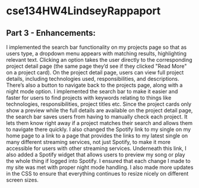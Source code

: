 # cse134HW4LindseyRappaport
## Part 3 - Enhancements:
I implemented the search bar functionality on my projects page so that as users type, a dropdown menu appears with matching results, highlighting relevant text. Clicking an option takes the user directly to the corresponding project detail page (the same page they’d see if they clicked "Read More" on a project card). On the project detail page, users can view full project details, including technologies used, responsibilities, and descriptions. There’s also a button to navigate back to the projects page, along with a night mode option. I implemented the search bar to make it easier and faster for users to find projects with keywords relating to things like technologies, responsibilities, project titles etc. Since the project cards only show a preview while the full details are available on the project detail page, the search bar saves users from having to manually check each project. It lets them know right away if a project matches their search and allows them to navigate there quickly. I also changed the Spotify link to my single on my home page to a link to a page that provides the links to my latest single on many different streaming services, not just Spotify, to make it more accessible for users with other streaming services. Underneath this link, I also added a Spotify widget that allows users to preview my song or play the whole thing if logged into Spotify. I ensured that each change I made to my site was met with proper night mode handling. I also made more updates in the CSS to ensure that everything continues to resize nicely on different screen sizes.
